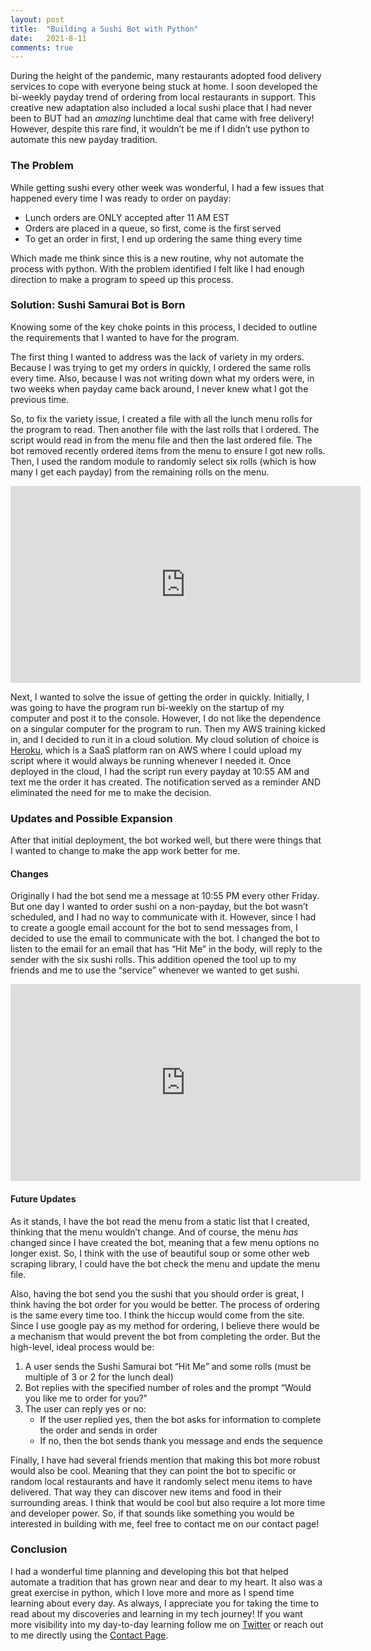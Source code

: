 ```yaml
---
layout: post
title:  "Building a Sushi Bot with Python"
date:   2021-8-11
comments: true
---
```


<p class="intro"><span class="dropcap">D</span>uring the height of the pandemic, many restaurants adopted food delivery services to cope with everyone being stuck at home. I soon developed the bi-weekly payday trend of ordering from local restaurants in support. This creative new adaptation also included a local sushi place that I had never been to BUT had an <em>amazing</em> lunchtime deal that came with free delivery! However, despite this rare find, it wouldn’t be me if I didn’t use python to automate this new payday tradition.</p>

### The Problem      
       
While getting sushi every other week was wonderful, I had a few issues that happened every time I was ready to order on payday:

- Lunch orders are ONLY accepted after 11 AM EST
- Orders are placed in a queue, so first, come is the first served
- To get an order in first, I end up ordering the same thing every time

Which made me think since this is a new routine, why not automate the process with python. With the problem identified I felt like I had enough direction to make a program to speed up this process.

### Solution: Sushi Samurai Bot is Born

Knowing some of the key choke points in this process, I decided to outline the requirements that I wanted to have for the program.

The first thing I wanted to address was the lack of variety in my orders. Because I was trying to get my orders in quickly, I ordered the same rolls every time. Also, because I was not writing down what my orders were, in two weeks when payday came back around, I never knew what I got the previous time.

So, to fix the variety issue, I created a file with all the lunch menu rolls for the program to read. Then another file with the last rolls that I ordered. The script would read in from the menu file and then the last ordered file. The bot removed recently ordered items from the menu to ensure I got new rolls. Then, I used the random module to randomly select six rolls (which is how many I get each payday) from the remaining rolls on the menu.

<center><iframe width="560" height="315" src="https://www.youtube.com/embed/Rf9ShctbZZQ" title="YouTube video player" frameborder="0" allow="accelerometer; autoplay; clipboard-write; encrypted-media; gyroscope; picture-in-picture" allowfullscreen></iframe></center>

Next, I wanted to solve the issue of getting the order in quickly. Initially, I was going to have the program run bi-weekly on the startup of my computer and post it to the console. However, I do not like the dependence on a singular computer for the program to run. Then my AWS training kicked in, and I decided to run it in a cloud solution. My cloud solution of choice is [Heroku](https://www.heroku.com/), which is a SaaS platform ran on AWS where I could upload my script where it would always be running whenever I needed it. Once deployed in the cloud, I had the script run every payday at 10:55 AM and text me the order it has created. The notification served as a reminder AND eliminated the need for me to make the decision.

### Updates and Possible Expansion

After that initial deployment, the bot worked well, but there were things that I wanted to change to make the app work better for me.

#### Changes

Originally I had the bot send me a message at 10:55 PM every other Friday. But one day I wanted to order sushi on a non-payday, but the bot wasn’t scheduled, and I had no way to communicate with it. However, since I had to create a google email account for the bot to send messages from, I decided to use the email to communicate with the bot. I changed the bot to listen to the email for an email that has “Hit Me” in the body, will reply to the sender with the six sushi rolls. This addition opened the tool up to my friends and me to use the “service” whenever we wanted to get sushi.

<center><iframe width="560" height="315" src="https://www.youtube.com/embed/6DD4IOHhNYo" title="YouTube video player" frameborder="0" allow="accelerometer; autoplay; clipboard-write; encrypted-media; gyroscope; picture-in-picture" allowfullscreen></iframe></center>

#### Future Updates

As it stands, I have the bot read the menu from a static list that I created, thinking that the menu wouldn’t change. And of course, the menu <em>has</em> changed since I have created the bot, meaning that a few menu options no longer exist. So, I think with the use of beautiful soup or some other web scraping library, I could have the bot check the menu and update the menu file.

Also, having the bot send you the sushi that you should order is great, I think having the bot order for you would be better. The process of ordering is the same every time too. I think the hiccup would come from the site. Since I use google pay as my method for ordering, I believe there would be a mechanism that would prevent the bot from completing the order. But the high-level, ideal process would be:

1.	A user sends the Sushi Samurai bot “Hit Me” and some rolls (must be multiple of 3 or 2 for the lunch deal)
2.	Bot replies with the specified number of roles and the prompt “Would you like me to order for you?”
3.	The user can reply yes or no:
    -	If the user replied yes, then the bot asks for information to complete the order and sends in order
    -	If no, then the bot sends thank you message and ends the sequence

Finally, I have had several friends mention that making this bot more robust would also be cool. Meaning that they can point the bot to specific or random local restaurants and have it randomly select menu items to have delivered. That way they can discover new items and food in their surrounding areas. I think that would be cool but also require a lot more time and developer power. So, if that sounds like something you would be interested in building with me, feel free to contact me on our contact page!

### Conclusion

I had a wonderful time planning and developing this bot that helped automate a tradition that has grown near and dear to my heart. It also was a great exercise in python, which I love more and more as I spend time learning about every day. As always, I appreciate you for taking the time to read about my discoveries and learning in my tech journey! If you want more visibility into my day-to-day learning follow me on [Twitter](https://twitter.com/naterobertstech) or reach out to me directly using the [Contact Page](https://naterobertstech.com/contact/).
